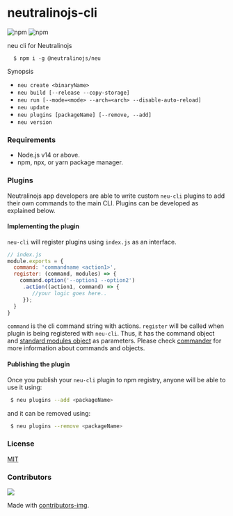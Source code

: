 # neutralinojs-cli
![npm](https://img.shields.io/npm/v/@neutralinojs/neu)
![npm](https://img.shields.io/npm/dt/@neutralinojs/neu)

neu cli for Neutralinojs

```
  $ npm i -g @neutralinojs/neu
```

Synopsis

- `neu create <binaryName>`
- `neu build [--release --copy-storage]`
- `neu run [--mode=<mode> --arch=<arch> --disable-auto-reload]`
- `neu update`
- `neu plugins [packageName] [--remove, --add]`
- `neu version`

### Requirements

- Node.js v14 or above.
- npm, npx, or yarn package manager.

### Plugins

Neutralinojs app developers are able to write custom `neu-cli` plugins to add their own commands to the main CLI. Plugins can be developed as explained below.

#### Implementing the plugin

`neu-cli` will register plugins using `index.js` as an interface.

```js
// index.js
module.exports = {
  command: 'commandname <action1>',
  register: (command, modules) => {
    command.option('--option1 --option2')
     .action((action1, command) => {
        //your logic goes here..
     });
  }
}
```

`command` is the cli command string with actions. `register` will be called when plugin is being registered with `neu-cli`. Thus, it has the command object and [standard modules object](https://github.com/neutralinojs/neutralinojs-cli/blob/master/src/modules/index.js) as parameters. Please check [commander](https://www.npmjs.com/package/commander) for more information about commands and objects.

#### Publishing the plugin

Once you publish your `neu-cli` plugin to npm registry, anyone will be able to use it using:

```bash
 $ neu plugins --add <packageName>
```

and it can be removed using:

```bash
 $ neu plugins --remove <packageName>
```

### License

[MIT](LICENSE)

### Contributors

<a href="https://github.com/neutralinojs/neutralinojs-cli/graphs/contributors">
  <img src="https://contrib.rocks/image?repo=neutralinojs/neutralinojs-cli" />
</a>

Made with [contributors-img](https://contrib.rocks).
